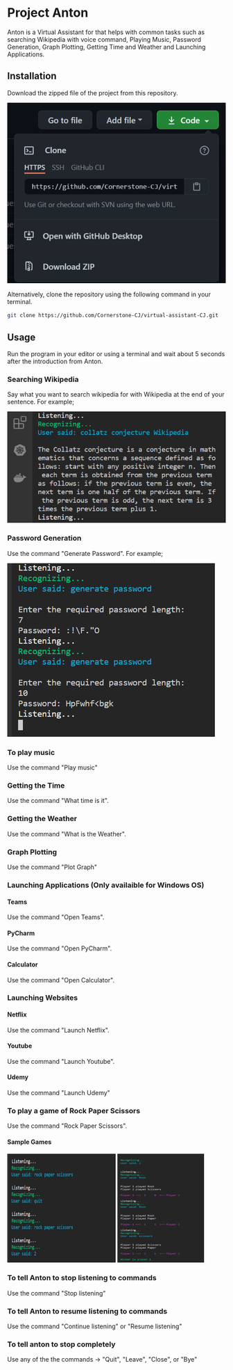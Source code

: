 # Project Anton

Anton is a Virtual Assistant for that helps with common tasks such as searching Wikipedia with voice command, Playing Music, Password Generation, Graph Plotting, Getting Time and Weather and Launching Applications.

## Installation

Download the zipped file of the project from this repository.

![Repo screenshot](images/github-download.png)

Alternatively, clone the repository using the following command in your terminal.

```bash
git clone https://github.com/Cornerstone-CJ/virtual-assistant-CJ.git
```

## Usage

Run the program in your editor or using a terminal and wait about 5 seconds after the introduction from Anton.

### Searching Wikipedia

Say what you want to search wikipedia for with Wikipedia at the end of your sentence. For example;

![Wikipedia Example](images/wikipedia.png)

### Password Generation

Use the command "Generate Password". For example;

![Password Generation Example](images/password.png)

### To play music

Use the command "Play music"

### Getting the Time

Use the command "What time is it".

### Getting the Weather

Use the command "What is the Weather".

### Graph Plotting

Use the command "Plot Graph"

### Launching Applications (Only availaible for Windows OS)

#### Teams

Use the command "Open Teams".

#### PyCharm

Use the command "Open PyCharm".

#### Calculator

Use the command "Open Calculator".

### Launching Websites

#### Netflix

Use the command "Launch Netflix".

#### Youtube

Use the command "Launch Youtube".

#### Udemy

Use the command "Launch Udemy"

### To play a game of Rock Paper Scissors

Use the command "Rock Paper Scissors".

#### Sample Games

<img src="images/rock-paper-scissors1.png" width="250" height="250">
<img src="images/rock-paper-scissors2.png" width="200" height="250">

### To tell Anton to stop listening to commands

Use the command "Stop listening"

### To tell Anton to resume listening to commands

Use the command "Continue listening" or "Resume listening"

### To tell anton to stop completely

Use any of the the commands -> "Quit", "Leave", "Close", or "Bye"
